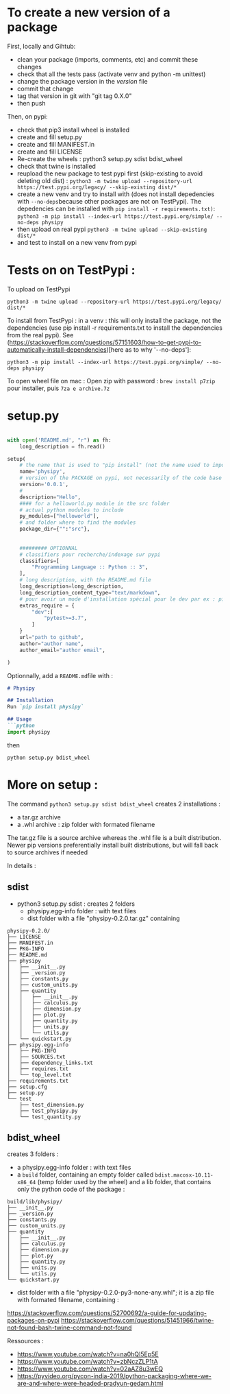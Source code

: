 # To create a new version of a package
First, locally and Gihtub:
 - clean your package (imports, comments, etc) and commit these changes
 - check that all the tests pass (activate venv and python -m unittest)
 - change the package version in the _version_ file
 - commit that change
 - tag that version in git with "git tag 0.X.0"
 - then push
 
Then, on pypi:
 - check that pip3 install wheel is installed
 - create and fill setup.py
 - create and fill MANIFEST.in
 - create and fill LICENSE
 - Re-create the wheels : python3 setup.py sdist bdist_wheel
 - check that twine is installed 
 - reupload the new package to test pypi first (skip-existing to avoid deleting old dist) :
 `python3 -m twine upload --repository-url https://test.pypi.org/legacy/ --skip-existing dist/*`
 - create a new venv and try to install with (does not install depedencies with `--no-deps`because other packages are not on TestPypi). The depedencies can be installed with `pip install -r requirements.txt)`: 
 `python3 -m pip install --index-url https://test.pypi.org/simple/ --no-deps physipy`
 - then upload on real pypi
 `python3 -m twine upload --skip-existing dist/*`
 - and test to install on a new venv from pypi
 
 
# Tests on on TestPypi : 
To upload on TestPypi
```
python3 -m twine upload --repository-url https://test.pypi.org/legacy/ dist/*
```
To install from TestPypi : in a venv : this will only install the package, not the dependencies (use pip install -r requirements.txt to install the dependencies from the real pypi). See (https://stackoverflow.com/questions/57151603/how-to-get-pypi-to-automatically-install-dependencies)[here as to why '--no-deps']:

```
python3 -m pip install --index-url https://test.pypi.org/simple/ --no-deps physipy
```

To open wheel file on mac : Open zip with password : `brew install p7zip` pour installer, puis `7za e archive.7z`


# setup.py
```python

with open('README.md', "r") as fh:
    long_description = fh.read()

setup(
    # the name that is used to "pip install" (not the name used to import physipy)
    name='physipy',
    # version of the PACKAGE on pypi, not necessarily of the code base (0.0.X means unstable) 
    version='0.0.1',
    #
    description="Hello",
    #### for a helloworld.py module in the src folder
    # actual python modules to include
    py_modules=["helloworld"],
    # and folder where to find the modules
    package_dir={"":"src"},
    
    
    ######### OPTIONNAL
    # classifiers pour recherche/indexage sur pypi
    classifiers=[
        "Programming Language :: Python :: 3",
    ],
    # long description, with the README.md file
    long_description=long_description,
    long_description_content_type="text/markdown",
    # pour avoir un mode d'installation spécial pour le dev par ex : pip install -e .[dev]
    extras_require = {
        "dev":[
            "pytest>=3.7",
        ]
    }
    url="path to github",
    author="author name",
    author_email="author email",

)
```
Optionnally, add a `README.md`file with :
```markdown
# Physipy

## Installation
Run `pip install physipy`

## Usage
```python
import physipy
```

then
```
python setup.py bdist_wheel
```
 
 
# More on setup : 
The  command `python3 setup.py sdist bdist_wheel` creates 2 installations : 
 - a tar.gz archive
 - a .whl archive : zip folder with formated filename
 
The tar.gz file is a source archive whereas the .whl file is a built distribution. Newer pip versions preferentially install built distributions, but will fall back to source archives if needed

In details : 

## sdist
- python3 setup.py sdist : creates 2 folders 
    - physipy.egg-info folder : with text files
    - dist folder with a file "physipy-0.2.0.tar.gz" containing 
```
physipy-0.2.0/
├── LICENSE
├── MANIFEST.in
├── PKG-INFO
├── README.md
├── physipy
│   ├── __init__.py
│   ├── _version.py
│   ├── constants.py
│   ├── custom_units.py
│   ├── quantity
│   │   ├── __init__.py
│   │   ├── calculus.py
│   │   ├── dimension.py
│   │   ├── plot.py
│   │   ├── quantity.py
│   │   ├── units.py
│   │   └── utils.py
│   └── quickstart.py
├── physipy.egg-info
│   ├── PKG-INFO
│   ├── SOURCES.txt
│   ├── dependency_links.txt
│   ├── requires.txt
│   └── top_level.txt
├── requirements.txt
├── setup.cfg
├── setup.py
└── test
    ├── test_dimension.py
    ├── test_physipy.py
    └── test_quantity.py
```


## bdist_wheel
creates 3 folders : 

- a physipy.egg-info folder : with text files
- a `build` folder, containing an empty folder called `bdist.macosx-10.11-x86_64` (temp folder used by the wheel) and a lib folder, that contains only the python code of the package :
```
build/lib/physipy/
├── __init__.py
├── _version.py
├── constants.py
├── custom_units.py
├── quantity
│   ├── __init__.py
│   ├── calculus.py
│   ├── dimension.py
│   ├── plot.py
│   ├── quantity.py
│   ├── units.py
│   └── utils.py
└── quickstart.py
```
- dist folder with a file "physipy-0.2.0-py3-none-any.whl"; it is a zip file with formated filename, containing : 


https://stackoverflow.com/questions/52700692/a-guide-for-updating-packages-on-pypi
https://stackoverflow.com/questions/51451966/twine-not-found-bash-twine-command-not-found


Ressources : 
 - https://www.youtube.com/watch?v=na0hQI5Ep5E
 - https://www.youtube.com/watch?v=zbNczZLP1tA
 - https://www.youtube.com/watch?v=02aAZ8u3wEQ
 - https://pyvideo.org/pycon-india-2019/python-packaging-where-we-are-and-where-were-headed-pradyun-gedam.html